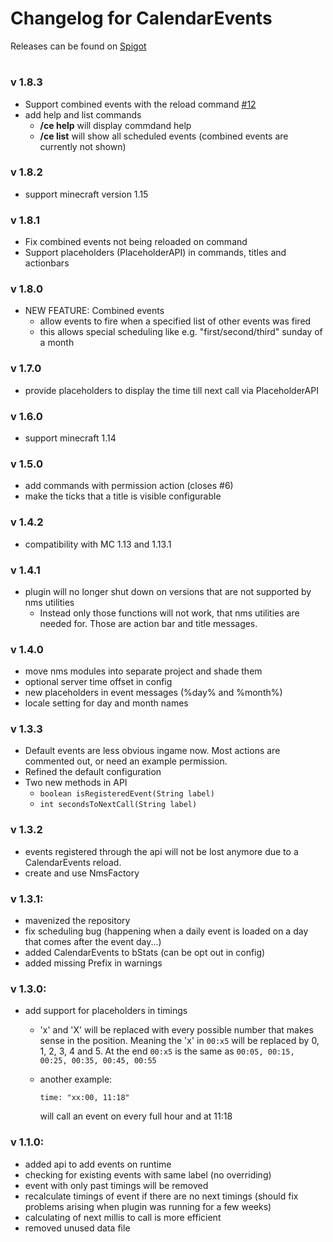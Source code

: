 # Changelog for CalendarEvents
Releases can be found on [Spigot](https://www.spigotmc.org/resources/35536/)
#

### v 1.8.3
- Support combined events with the reload command [#12](https://github.com/NiklasEi/calendarevents/issues/12)
- add help and list commands
  - **/ce help** will display commdand help
  - **/ce list** will show all scheduled events (combined events are currently not shown)

### v 1.8.2
- support minecraft version 1.15

### v 1.8.1
- Fix combined events not being reloaded on command
- Support placeholders (PlaceholderAPI) in commands, titles and actionbars

### v 1.8.0
- NEW FEATURE: Combined events
  - allow events to fire when a specified list of other events was fired
  - this allows special scheduling like e.g. "first/second/third" sunday of a month

### v 1.7.0
- provide placeholders to display the time till next call via PlaceholderAPI

### v 1.6.0
- support minecraft 1.14

### v 1.5.0
- add commands with permission action (closes #6)
- make the ticks that a title is visible configurable

### v 1.4.2
- compatibility with MC 1.13 and 1.13.1

### v 1.4.1
- plugin will no longer shut down on versions that are not supported by nms utilities
  - Instead only those functions will not work, that nms utilities are needed for. Those are action bar and title messages.

### v 1.4.0
- move nms modules into separate project and shade them
- optional server time offset in config
- new placeholders in event messages (%day% and %month%)
- locale setting for day and month names

### v 1.3.3
- Default events are less obvious ingame now. Most actions are commented out, or need an example permission.
- Refined the default configuration
- Two new methods in API
  - `boolean isRegisteredEvent(String label)`
  - `int secondsToNextCall(String label)`

### v 1.3.2
- events registered through the api will not be lost anymore due to a CalendarEvents reload.
- create and use NmsFactory

### v 1.3.1:
- mavenized the repository
- fix scheduling bug (happening when a daily event is loaded on a day that comes after the event day...)
- added CalendarEvents to bStats (can be opt out in config)
- added missing Prefix in warnings

### v 1.3.0:
- add support for placeholders in timings
    - 'x' and 'X' will be replaced with every possible number that makes sense in the position. Meaning the 'x' in ``00:x5`` will be replaced by 0, 1, 2, 3, 4 and 5. At the end ``00:x5`` 
    is the same as ``00:05, 00:15, 00:25, 00:35, 00:45, 00:55``
    - another example:
    
        ``time: "xx:00, 11:18"``
    
        will call an event on every full hour and at 11:18
    
### v 1.1.0:
- added api to add events on runtime
- checking for existing events with same label (no overriding)
- event with only past timings will be removed
- recalculate timings of event if there are no next timings (should fix problems arising when plugin was running for a few weeks)
- calculating of next millis to call is more efficient
- removed unused data file